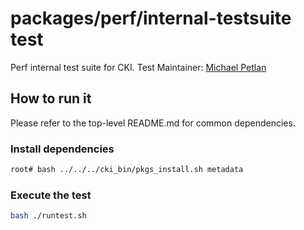 # packages/perf/internal-testsuite test
Perf internal test suite for CKI.
Test Maintainer: [Michael Petlan](mailto:mpetlan@redhat.com)

## How to run it
Please refer to the top-level README.md for common dependencies.

### Install dependencies
```bash
root# bash ../../../cki_bin/pkgs_install.sh metadata
```

### Execute the test
```bash
bash ./runtest.sh
```
